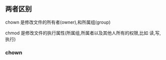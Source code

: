 ## 两者区别
chown 是修改文件的所有者(owner),和所属组(group)

chmod 是修改文件的执行属性(所属组,所属者以及其他人所有的权限,比如 读,写,执行)

### chown
